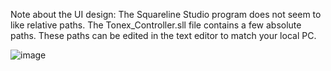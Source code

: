 Note about the UI design:
The Squareline Studio program does not seem to like relative paths.
The Tonex_Controller.sll file contains a few absolute paths.
These paths can be edited in the text editor to match your local PC.

![image](https://github.com/user-attachments/assets/43de7ef1-9a54-40f0-a979-74029ab65cfd)
